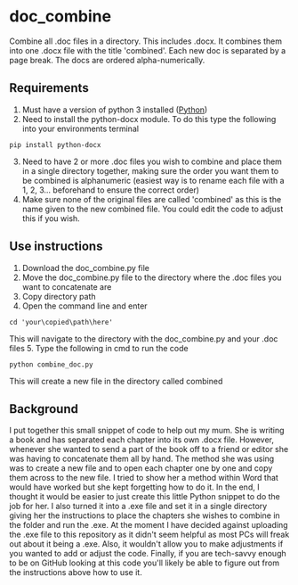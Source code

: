 # doc_combine
Combine all .doc files in a directory. This includes .docx. It combines them into one .docx file with the title 'combined'. Each new doc is separated by a page break. The docs are ordered alpha-numerically.

## Requirements

1. Must have a version of python 3 installed ([Python](https://www.python.org/))
2. Need to install the python-docx module. To do this type the following into your environments terminal
```
pip install python-docx
```
3. Need to have 2 or more .doc files you wish to combine and place them in a single directory together, making sure the order you want them to be combined is alphanumeric (easiest way is to rename each file with a 1, 2, 3... beforehand to ensure the correct order)
4. Make sure none of the original files are called 'combined' as this is the name given to the new combined file. You could edit the code to adjust this if you wish.

## Use instructions

1. Download the doc_combine.py file
2. Move the doc_combine.py file to the directory where the .doc files you want to concatenate are
3. Copy directory path
4. Open the command line and enter
```
cd 'your\copied\path\here'
```
This will navigate to the directory with the doc_combine.py and your .doc files
5. Type the following in cmd to run the code
```
python combine_doc.py
```
This will create a new file in the directory called combined

## Background
I put together this small snippet of code to help out my mum. She is writing a book and has separated each chapter into its own .docx file. However, whenever she wanted to send a part of the book off to a friend or editor she was having to concatenate them all by hand. The method she was using was to create a new file and to open each chapter one by one and copy them across to the new file. I tried to show her a method within Word that would have worked but she kept forgetting how to do it. In the end, I thought it would be easier to just create this little Python snippet to do the job for her. I also turned it into a .exe file and set it in a single directory giving her the instructions to place the chapters she wishes to combine in the folder and run the .exe. At the moment I have decided against uploading the .exe file to this repository as it didn't seem helpful as most PCs will freak out about it being a .exe. Also, it wouldn't allow you to make adjustments if you wanted to add or adjust the code. Finally, if you are tech-savvy enough to be on GitHub looking at this code you'll likely be able to figure out from the instructions above how to use it.
